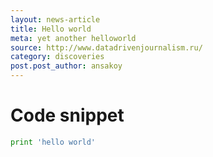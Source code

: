 ```yaml
---
layout: news-article
title: Hello world
meta: yet another helloworld
source: http://www.datadrivenjournalism.ru/
category: discoveries
post.post_author: ansakoy
---
```


# Code snippet

```python
print 'hello world'
```